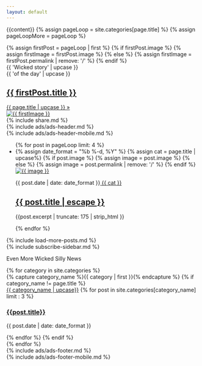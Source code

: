 ```yaml
---
layout: default
---
```

{{content}}
{% assign pageLoop = site.categories[page.title] %}
{% assign pageLoopMore = pageLoop %}
<section class = 'flex-in'>
{% assign firstPost = pageLoop | first %}
{% if firstPost.image %}  
  {% assign firstImage = firstPost.image %}
{% else %}
  {% assign firstImage = firstPost.permalink | remove: '/' %}
{% endif %}
<style>
@media screen and (min-width: 667px) and (max-width: 832px){
    .featured .main{
      background-image: url({{ site.baseurl }}/assets/posts/{{ firstImage }}.jpg);
      background-size:cover;
      background-repeat:no-repeat;
    }
  }
</style>
<div class = 'hold-featured'>
  <div class = 'flex featured'>
    <div class = 'child third flex'>
      <div class = 'catch items child'>
        <div class = 'left'>{{ 'Wicked story' | upcase }}</div>
        <div class = 'right'>{{ 'of the day' | upcase }}</div>
      </div>
      <a  href = '{{ firstPost.url | relative_url }}' class = 'title {{ page.title | downcase }} items child flex'>
        <h1>{{ firstPost.title }}</h1>
        <span>{{ page.title | upcase }} &raquo;</span>
      </a>
    </div>
    <a href = '{{ firstPost.url | relative_url }}' class = 'child main '>
      <img src = '{{ site.baseurl }}/assets/posts/{{ firstImage }}.jpg' alt = '{{ firstImage }}'>
    </a>
  </div>
    {% include share.md %}
</div>
<div class = 'ads-container'>
  <div class = 'desktop'>
    {% include ads/ads-header.md %}
  </div>
  <div class = 'mobile'>
    {% include ads/ads-header-mobile.md %}
  </div>
</div>
<ul class="post-list">
  {% for post in pageLoop  limit: 4 %}
    <li class = 'flex out post-item'>  
      {% assign date_format = "%b %-d, %Y" %}
      {% assign cat = page.title | upcase%}
      {% if post.image %}  
        {% assign image = post.image %}
      {% else %}
        {% assign image = post.permalink | remove: '/' %}
      {% endif %}
      <a class="post-image child main" href="{{ post.url | relative_url }}">
        <img src = '{{ site.baseurl }}/assets/posts/{{ image }}.jpg' alt = '{{ image }}'>
      </a>
      <div class = 'post-summary child third flex-down'>
        <p class = 'flex out'><span class="post-meta">{{ post.date | date: date_format }}</span><span class = 'right {{ cat | downcase }}'><a href="{{ post.url | relative_url }}"> {{ cat }}</a></span></p>
        <p><h1><a href="{{ post.url | relative_url }}"> {{ post.title | escape }}</a></h1></p>
        <p class = 'post-excerpt'>{{post.excerpt | truncate: 175 | strip_html }}</p>
      </div>
    </li>
    {% endfor %}
  </ul>
</section>
<section class = 'flex-in'>
  {% include load-more-posts.md %}
  <aside class = 'child third'>
  <div class = 'desktop'>{% include subscribe-sidebar.md %}</div>
    <div id="archives">
    <p class = 'more'>Even More Wicked Silly News</p>
    {% for category in site.categories %}
      <div class="archive-group">
        {% capture category_name %}{{ category | first }}{% endcapture %}
        {% if category_name != page.title %}
        <div id="#{{ category_name | slugize }}"></div>
        <a  href="{{site.baseurl}}/category/{{  category_name | downcase }}" class="right category-head {{ category_name | downcase }} mark">{{ category_name | upcase}}</a>
        <a name="{{ category_name | slugize }}"></a>
        {% for post in site.categories[category_name] limit : 3 %}
        <div class="archive-item">
          <h3><a href="{{ site.baseurl }}{{ post.url }}">{{post.title}}</a></h3>
          <p><span class="post-meta">{{ post.date | date: date_format }}</span></p>
        </div>
        {% endfor %}
        {% endif %}
      </div>
    {% endfor %}
    </div>
  </aside >
</section>
<div class = 'ads-container'>
  <div class = 'desktop'>
    {% include ads/ads-footer.md %}
  </div>
  <div class = 'mobile'>
    {% include ads/ads-footer-mobile.md %}
  </div>
</div>
